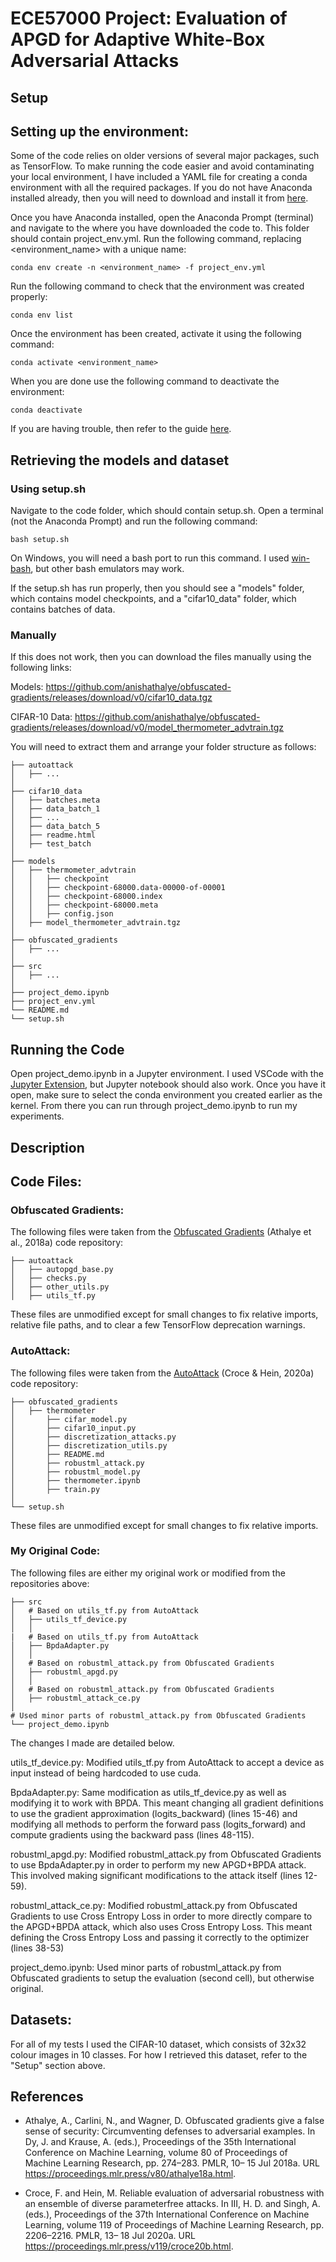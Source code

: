 # ECE57000 Project: Evaluation of APGD for Adaptive White-Box Adversarial Attacks

## **Setup**
## Setting up the environment:
Some of the code relies on older versions of several major packages, such as TensorFlow. To make running the code easier and avoid contaminating your local environment, I have included a YAML file for creating a conda environment with all the required packages. If you do not have Anaconda installed already, then you will need to download and install it from [here](https://www.anaconda.com/products/distribution).

Once you have Anaconda installed, open the Anaconda Prompt (terminal) and navigate to the where you have downloaded the code to. This folder should contain project_env.yml. Run the following command, replacing <environment_name> with a unique name:

```
conda env create -n <environment_name> -f project_env.yml
```

Run the following command to check that the environment was created properly:

```
conda env list
```

Once the environment has been created, activate it using the following command:

```
conda activate <environment_name>
```

When you are done use the following command to deactivate the environment:

```
conda deactivate
```

If you are having trouble, then refer to the guide [here](https://conda.io/projects/conda/en/latest/user-guide/tasks/manage-environments.html).

## Retrieving the models and dataset
### Using setup.sh
Navigate to the code folder, which should contain setup.sh. Open a terminal (not the Anaconda Prompt) and run the following command:

```
bash setup.sh
```

On Windows, you will need a bash port to run this command. I used [win-bash](https://win-bash.sourceforge.net/), but other bash emulators may work.

If the setup.sh has run properly, then you should see a "models" folder, which contains model checkpoints, and a "cifar10_data" folder, which contains batches of data.

### Manually
If this does not work, then you can download the files manually using the following links:

Models: https://github.com/anishathalye/obfuscated-gradients/releases/download/v0/cifar10_data.tgz

CIFAR-10 Data: https://github.com/anishathalye/obfuscated-gradients/releases/download/v0/model_thermometer_advtrain.tgz

You will need to extract them and arrange your folder structure as follows:

```
├── autoattack
│   ├── ...
│
├── cifar10_data
│   ├── batches.meta
│   ├── data_batch_1
│   ├── ...
│   ├── data_batch_5
│   ├── readme.html
│   ├── test_batch
│
├── models
│   ├── thermometer_advtrain
│   │   ├── checkpoint
│   │   ├── checkpoint-68000.data-00000-of-00001
│   │   ├── checkpoint-68000.index
│   │   ├── checkpoint-68000.meta
│   │   ├── config.json
│   ├── model_thermometer_advtrain.tgz
│
├── obfuscated_gradients
│   ├── ...
│
├── src
│   ├── ...
│
├── project_demo.ipynb
├── project_env.yml
└── README.md
└── setup.sh
```

## Running the Code
Open project_demo.ipynb in a Jupyter environment. I used VSCode with the [Jupyter Extension](https://marketplace.visualstudio.com/items?itemName=ms-toolsai.jupyter), but Jupyter notebook should also work. Once you have it open, make sure to select the conda environment you created earlier as the kernel. From there you can run through project_demo.ipynb to run my experiments.


## **Description**
## Code Files:
### Obfuscated Gradients:
The following files were taken from the [Obfuscated Gradients](https://github.com/anishathalye/obfuscated-gradients) (Athalye et al., 2018a) code repository:

```
├── autoattack
│   ├── autopgd_base.py
│   ├── checks.py
│   ├── other_utils.py
│   ├── utils_tf.py
```

These files are unmodified except for small changes to fix relative imports, relative file paths, and to clear a few TensorFlow deprecation warnings.


### AutoAttack:
The following files were taken from the [AutoAttack](https://github.com/fra31/auto-attack) (Croce & Hein, 2020a) code repository:

```
├── obfuscated_gradients
│   ├── thermometer
│       ├── cifar_model.py
│       ├── cifar10_input.py
│       ├── discretization_attacks.py
│       ├── discretization_utils.py
│       ├── README.md
│       ├── robustml_attack.py
│       ├── robustml_model.py
│       ├── thermometer.ipynb
│       ├── train.py
│
└── setup.sh
```

These files are unmodified except for small changes to fix relative imports.
### My Original Code:
The following files are either my original work or modified from the repositories above:
```
├── src
│   # Based on utils_tf.py from AutoAttack
│   ├── utils_tf_device.py
│   │
|   # Based on utils_tf.py from AutoAttack
│   ├── BpdaAdapter.py
│   │
│   # Based on robustml_attack.py from Obfuscated Gradients
│   ├── robustml_apgd.py
│   │
│   # Based on robustml_attack.py from Obfuscated Gradients
│   ├── robustml_attack_ce.py
│
# Used minor parts of robustml_attack.py from Obfuscated Gradients
└── project_demo.ipynb  
```
The changes I made are detailed below.

utils_tf_device.py: Modified utils_tf.py from AutoAttack to accept a device as input instead of being hardcoded to use cuda.

BpdaAdapter.py: Same modification as utils_tf_device.py as well as modifying it to work with BPDA. This meant changing all gradient definitions to use the gradient approximation (logits_backward) (lines 15-46) and modifying all methods to perform the forward pass (logits_forward) and compute gradients using the backward pass (lines 48-115).

robustml_apgd.py: Modified robustml_attack.py from Obfuscated Gradients to use BpdaAdapter.py in order to perform my new APGD+BPDA attack. This involved making significant modifications to the attack itself (lines 12-59).

robustml_attack_ce.py: Modified robustml_attack.py from Obfuscated Gradients to use Cross Entropy Loss in order to more directly compare to the APGD+BPDA attack, which also uses Cross Entropy Loss. This meant defining the Cross Entropy Loss and passing it correctly to the optimizer (lines 38-53)

project_demo.ipynb: Used minor parts of robustml_attack.py from Obfuscated gradients to setup the evaluation (second cell), but otherwise original.


## Datasets:
For all of my tests I used the CIFAR-10 dataset, which consists of 32x32 colour images in 10 classes. For how I retrieved this dataset, refer to the "Setup" section above.

## **References**
 - Athalye, A., Carlini, N., and Wagner, D. Obfuscated gradients give a false sense of security: Circumventing defenses to adversarial examples. In Dy, J. and Krause, A. (eds.), Proceedings of the 35th International Conference on Machine Learning, volume 80 of Proceedings of Machine Learning Research, pp. 274–283. PMLR, 10– 15 Jul 2018a. URL https://proceedings.mlr.press/v80/athalye18a.html.

 - Croce, F. and Hein, M. Reliable evaluation of adversarial robustness with an ensemble of diverse parameterfree attacks. In III, H. D. and Singh, A. (eds.), Proceedings of the 37th International Conference on Machine Learning, volume 119 of Proceedings of Machine Learning Research, pp. 2206–2216. PMLR, 13– 18 Jul 2020a. URL https://proceedings.mlr.press/v119/croce20b.html.